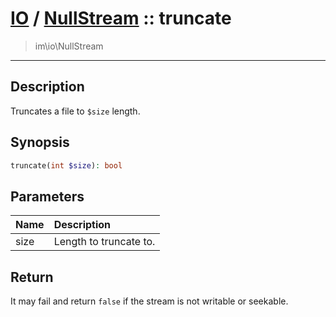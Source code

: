 # [IO](IO.md) / [NullStream](IO-NullStream.md) :: truncate
 > im\io\NullStream
____

## Description
Truncates a file to `$size` length.

## Synopsis
```php
truncate(int $size): bool
```

## Parameters
| Name | Description |
| :--- | :---------- |
| size | Length to truncate to. |

## Return
It may fail and return `false` if the stream is not
writable or seekable.

